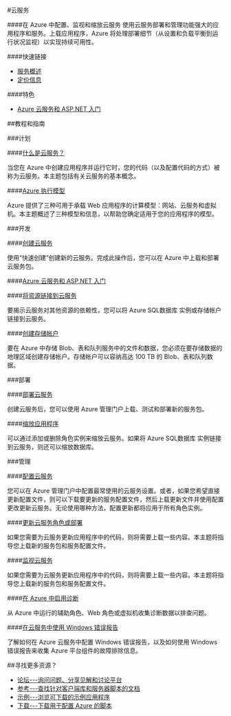 ﻿<properties linkid="dev-net-Cloud-Service" urlDisplayName="Windows Azure Cloud Service" pageTitle="云服务 - Azure 微软云" metaKeywords="Cloud Service,Azure 云服务,资源链接,存储账户,Blob,表,队列,部署,缩放,配置,监视,诊断,可用性,负载平衡" description="在 Azure 中配置、监视和缩放云服务。使用云服务部署和管理功能强大的应用程序和服务。上载应用程序，Azure 将处理部署细节（从设置和负载平衡到运行状况监视）以实现持续可用性。" metaCanonical="" services="Cloud Service" documentationCenter="Services" title="Configure, monitor, and scale your cloud services in Azure" authors="" solutions="" manager="" editor="" />
<tags ms.service="Cloud Service"
    ms.date=""
    wacn.date="06/29/2015"
    />


#云服务

####在 Azure 中配置、监视和缩放云服务
使用云服务部署和管理功能强大的应用程序和服务。上载应用程序，Azure 将处理部署细节（从设置和负载平衡到运行状况监视）以实现持续可用性。

####快速链接

-   [服务概述](/home/features/cloud-services)
-   [定价信息](/home/features/cloud-services/#price)

####特色

-   [Azure 云服务和 ASP.NET 入门](/documentation/articles/cloud-services-dotnet-get-started)

##教程和指南

###计划

####[什么是云服务？](/documentation/articles/cloud-services-what-is)

当您在 Azure 中创建应用程序并运行它时，您的代码（以及配置代码的方式）被称为云服务。本主题包括有关云服务的基本概念。

####[Azure 执行模型](/documentation/articles/fundamentals-application-models)

Azure 提供了三种可用于承载 Web 应用程序的计算模型：网站、云服务和虚拟机。本主题概述了三种模型和信息，以帮助您确定适用于您的应用程序的模型。

###开发

####[创建云服务](/documentation/articles/cloud-services-how-to-create-deploy)

使用“快速创建”创建新的云服务。完成此操作后，您可以在 Azure 中上载和部署云服务包。

####[Azure 云服务和 ASP.NET 入门](/documentation/articles/cloud-services-dotnet-get-started)

####[将资源链接到云服务](/documentation/articles/cloud-services-how-to-manage/#linkresources)

要揭示云服务对其他资源的依赖性，您可以将 Azure SQL数据库 实例或存储帐户链接到云服务。

####[创建存储帐户](/documentation/articles/storage-create-storage-account)

要在 Azure 中存储 Blob、表和队列服务中的文件和数据，您必须在要存储数据的地理区域创建存储帐户。存储帐户可以容纳高达 100 TB 的 Blob、表和队列数据。

###部署

####[部署云服务](/documentation/articles/cloud-services-how-to-create-deploy)

创建云服务后，您可以使用 Azure 管理门户上载、测试和部署新的服务包。

####[缩放应用程序](/documentation/articles/cloud-services-how-to-scale)

可以通过添加或删除角色实例来缩放云服务。如果将 Azure SQL数据库 实例链接到云服务，则还可以缩放数据库。

###管理

####[配置云服务](/documentation/articles/cloud-services-how-to-configure)

您可以在 Azure 管理门户中配置最常使用的云服务设置。或者，如果您希望直接更新配置文件，则可以下载要更新的服务配置文件，然后上载更新文件并使用配置更改更新云服务。无论使用哪种方法，配置更新都将应用于所有角色实例。

####[更新云服务角色或部署](/documentation/articles/cloud-services-how-to-manage/#updaterole)

如果您需要为云服务更新应用程序中的代码，则将需要上载一些内容。本主题将指导您上载新的服务包和服务配置文件。

####[监视云服务](/documentation/articles/cloud-services-how-to-monitor)

如果您需要为云服务更新应用程序中的代码，则将需要上载一些内容。本主题将指导您上载新的服务包和服务配置文件。

####[在 Azure 中启用诊断](/documentation/articles/cloud-services-dotnet-diagnostics)

从 Azure 中运行的辅助角色、Web 角色或虚拟机收集诊断数据以排查问题。

####[在云服务中使用 Windows 错误报告](http://download.microsoft.com/download/C/4/8/C48CAA93-537E-453B-A3EE-55AC0300BD95/WER-in-Azure_Aug2014.pdf)

了解如何在 Azure 云服务中配置 Windows 错误报告，以及如何使用 Windows 错误报告来收集 Azure 平台组件的故障排除信息。

##寻找更多资源？

-   [论坛---询问问题、分享见解和讨论平台](https://social.msdn.microsoft.com/Forums/azure/zh-CN/home?forum=windowsazurezhchs)
-   [参考---查找针对客户端库和服务器脚本的文档](http://msdn.microsoft.com/zh-cn/library/windowsazure/ee460812)
-   [示例---浏览可下载的示例应用程序](http://code.msdn.microsoft.com/windowsazure/site/search?query=cloud%20services&amp;f%5B0%5D.Value=cloud%20services&amp;f%5B0%5D.Type=SearchText&amp;ac=5)
-   [下载---下载用于配置 Azure 的脚本](/zh-cn/downloads/?sdk=net)

